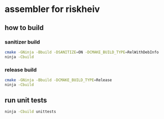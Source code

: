 # assembler for riskheiv

## how to build

### sanitizer build

```sh
cmake -GNinja -Bbuild -DSANITIZE=ON -DCMAKE_BUILD_TYPE=RelWithDebInfo
ninja -Cbuild
```

### release build

```sh
cmake -GNinja -Bbuild -DCMAKE_BUILD_TYPE=Release
ninja -Cbuild
```

## run unit tests

```sh
ninja -Cbuild unittests
```
